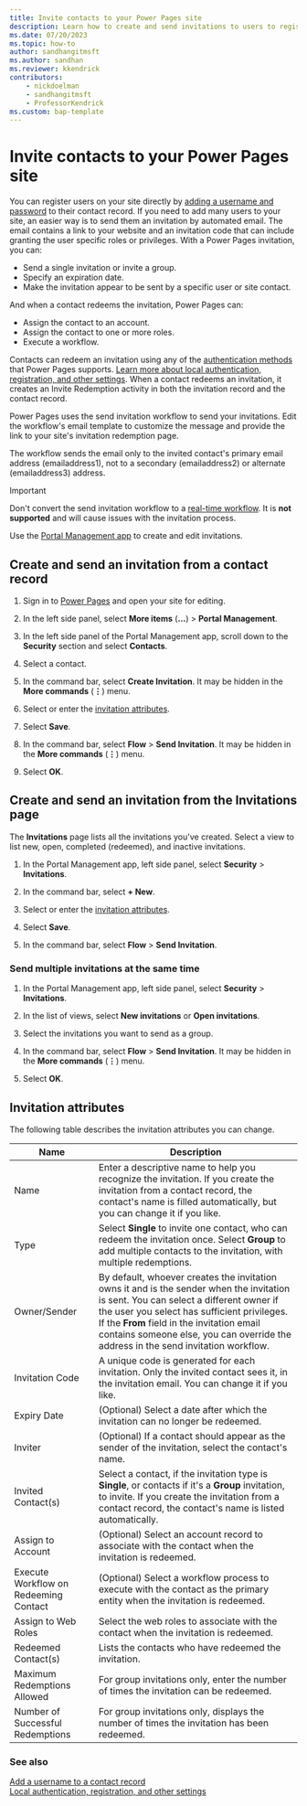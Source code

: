 ```yaml
---
title: Invite contacts to your Power Pages site
description: Learn how to create and send invitations to users to register on sites you create with Microsoft Power Pages.
ms.date: 07/20/2023
ms.topic: how-to
author: sandhangitmsft
ms.author: sandhan
ms.reviewer: kkendrick
contributors:
    - nickdoelman
    - sandhangitmsft
    - ProfessorKendrick
ms.custom: bap-template
---
```


# Invite contacts to your Power Pages site

You can register users on your site directly by [adding a username and password](external-access.md) to their contact record. If you need to add many users to your site, an easier way is to send them an invitation by automated email. The email contains a link to your website and an invitation code that can include granting the user specific roles or privileges. With a Power Pages invitation, you can:

- Send a single invitation or invite a group.
- Specify an expiration date.
- Make the invitation appear to be sent by a specific user or site contact.

And when a contact redeems the invitation, Power Pages can:

- Assign the contact to an account.
- Assign the contact to one or more roles.
- Execute a workflow.

Contacts can redeem an invitation using any of the [authentication methods](authentication/configure-site.md) that Power Pages supports. [Learn more about local authentication, registration, and other settings](authentication/set-authentication-identity.md). When a contact redeems an invitation, it creates an Invite Redemption activity in both the invitation record and the contact record.

Power Pages uses the send invitation workflow to send your invitations. Edit the workflow's email template to customize the message and provide the link to your site's invitation redemption page.

The workflow sends the email only to the invited contact's primary email address (emailaddress1), not to a secondary (emailaddress2) or alternate (emailaddress3) address.

> [!IMPORTANT]
> Don't convert the send invitation workflow to a [real-time workflow](/power-apps/maker/data-platform/overview-realtime-workflows). It is **not supported** and will cause issues with the invitation process.

Use the [Portal Management app](../configure/portal-management-app.md) to create and edit invitations.

## Create and send an invitation from a contact record

1. Sign in to [Power Pages](https://make.powerpages.microsoft.com) and open your site for editing.

1. In the left side panel, select **More items** (**&hellip;**) > **Portal Management**.

1. In the left side panel of the Portal Management app, scroll down to the **Security** section and select **Contacts**.

1. Select a contact.

1. In the command bar, select **Create Invitation**. It may be hidden in the **More commands** (**&vellip;**) menu.

1. Select or enter the [invitation attributes](#invitation-attributes).

1. Select **Save**.

1. In the command bar, select **Flow** > **Send Invitation**. It may be hidden in the **More commands** (**&vellip;**) menu.

1. Select **OK**.

## Create and send an invitation from the Invitations page

The **Invitations** page lists all the invitations you've created. Select a view to list new, open, completed (redeemed), and inactive invitations.

1. In the Portal Management app, left side panel, select **Security** > **Invitations**.

1. In the command bar, select **+ New**.

1. Select or enter the [invitation attributes](#invitation-attributes).

1. Select **Save**.

1. In the command bar, select **Flow** > **Send Invitation**.

### Send multiple invitations at the same time

1. In the Portal Management app, left side panel, select **Security** > **Invitations**.

1. In the list of views, select **New invitations** or **Open invitations**.

1. Select the invitations you want to send as a group.

1. In the command bar, select **Flow** > **Send Invitation**. It may be hidden in the **More commands** (**&vellip;**) menu.

1. Select **OK**.

## Invitation attributes

The following table describes the invitation attributes you can change.

| Name | Description |
|------|-------------|
| Name | Enter a descriptive name to help you recognize the invitation. If you create the invitation from a contact record, the contact's name is filled automatically, but you can change it if you like. |
| Type | Select **Single** to invite one contact, who can redeem the invitation once. Select **Group** to add multiple contacts to the invitation, with multiple redemptions. |
| Owner/Sender | By default, whoever creates the invitation owns it and is the sender when the invitation is sent. You can select a different owner if the user you select has sufficient privileges. If the **From** field in the invitation email contains someone else, you can override the address in the send invitation workflow. |
| Invitation Code | A unique code is generated for each invitation. Only the invited contact sees it, in the invitation email. You can change it if you like. |
| Expiry Date | (Optional) Select a date after which the invitation can no longer be redeemed. |
| Inviter | (Optional) If a contact should appear as the sender of the invitation, select the contact's name. |
| Invited Contact(s) | Select a contact, if the invitation type is **Single**, or contacts if it's a **Group** invitation, to invite. If you create the invitation from a contact record, the contact's name is listed automatically. |
| Assign to Account | (Optional) Select an account record to associate with the contact when the invitation is redeemed. |
| Execute Workflow on Redeeming Contact | (Optional) Select a workflow process to execute with the contact as the primary entity when the invitation is redeemed. |
| Assign to Web Roles | Select the web roles to associate with the contact when the invitation is redeemed. |
| Redeemed Contact(s) | Lists the contacts who have redeemed the invitation. |
| Maximum Redemptions Allowed | For group invitations only, enter the number of times the invitation can be redeemed. |
| Number of Successful Redemptions | For group invitations only, displays the number of times the invitation has been redeemed. |

### See also

[Add a username to a contact record](external-access.md#add-a-username-to-a-contact-record)  
[Local authentication, registration, and other settings](authentication/set-authentication-identity.md)
